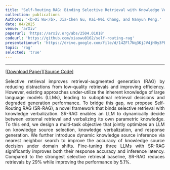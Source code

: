 ```yaml
---
title: "Self-Routing RAG: Binding Selective Retrieval with Knowledge Verbalization"
collection: publications
Authors: '<b>Di Wu</b>, Jia-Chen Gu, Kai-Wei Chang, and Nanyun Peng.'
date: 04/2025
venue: 'arXiv'
paperurl: 'https://arxiv.org/abs/2504.01018'
codeurl: 'https://github.com/xiaowu0162/self-routing-rag'
presentationurl: 'https://drive.google.com/file/d/14ZFl7Nq3KjJV4jH0y3PEcuYF-WG1rr0p/view?usp=sharing'
topic: 'rag'
selected: 'true'
---
```

---
<a href='https://arxiv.org/pdf/2504.01018.pdf' target="_blank">[Download Paper]</a><a href='https://github.com/xiaowu0162/self-routing-rag' target="_blank">[Source Code]</a>

<p align="justify">
Selective retrieval improves retrieval-augmented generation (RAG) by reducing distractions from low-quality retrievals and improving efficiency. However, existing approaches under-utilize the inherent knowledge of large language models (LLMs), leading to suboptimal retrieval decisions and degraded generation performance. To bridge this gap, we propose Self-Routing RAG (SR-RAG), a novel framework that binds selective retrieval with knowledge verbalization. SR-RAG enables an LLM to dynamically decide between external retrieval and verbalizing its own parametric knowledge. To this end, we design a multi-task objective that jointly optimizes an LLM on knowledge source selection, knowledge verbalization, and response generation. We further introduce dynamic knowledge source inference via nearest neighbor search to improve the accuracy of knowledge source decision under domain shifts. Fine-tuning three LLMs with SR-RAG significantly improves both their response accuracy and inference latency. Compared to the strongest selective retrieval baseline, SR-RAG reduces retrievals by 29% while improving the performance by 5.1%.
</p>
